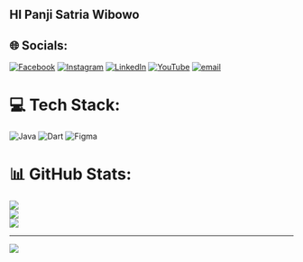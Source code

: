 ## HI Panji Satria Wibowo

## 🌐 Socials:
[![Facebook](https://img.shields.io/badge/Facebook-%231877F2.svg?logo=Facebook&logoColor=white)](https://facebook.com/https://www.facebook.com/share/1AJB73UshA/) [![Instagram](https://img.shields.io/badge/Instagram-%23E4405F.svg?logo=Instagram&logoColor=white)](https://instagram.com/https://www.instagram.com/panjisatria20_?igsh=cWcya3drZXR0dXA2) [![LinkedIn](https://img.shields.io/badge/LinkedIn-%230077B5.svg?logo=linkedin&logoColor=white)](https://linkedin.com/in/https://www.linkedin.com/in/panji-satria-wibowo-a9075b29a?utm_source=share&utm_campaign=share_via&utm_content=profile&utm_medium=android_app) [![YouTube](https://img.shields.io/badge/YouTube-%23FF0000.svg?logo=YouTube&logoColor=white)](https://youtube.com/@https://www.youtube.com/@panjisatria7323) [![email](https://img.shields.io/badge/Email-D14836?logo=gmail&logoColor=white)](mailto:panjimh565@gmail.com) 

# 💻 Tech Stack:
![Java](https://img.shields.io/badge/java-%23ED8B00.svg?style=for-the-badge&logo=openjdk&logoColor=white) ![Dart](https://img.shields.io/badge/dart-%230175C2.svg?style=for-the-badge&logo=dart&logoColor=white) ![Figma](https://img.shields.io/badge/figma-%23F24E1E.svg?style=for-the-badge&logo=figma&logoColor=white)
# 📊 GitHub Stats:
![](https://github-readme-stats.vercel.app/api?username=panjisatria2&theme=dark&hide_border=true&include_all_commits=false&count_private=false)<br/>
![](https://nirzak-streak-stats.vercel.app/?user=panjisatria2&theme=dark&hide_border=true)<br/>
![](https://github-readme-stats.vercel.app/api/top-langs/?username=panjisatria2&theme=dark&hide_border=true&include_all_commits=false&count_private=false&layout=compact)

---
[![](https://visitcount.itsvg.in/api?id=panjisatria2&icon=0&color=0)](https://visitcount.itsvg.in)

<!-- Proudly created with GPRM ( https://gprm.itsvg.in ) -->
